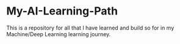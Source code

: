 # My-AI-Learning-Path
This is a repository for all that I have learned and build so for in my Machine/Deep Learning learning journey.
